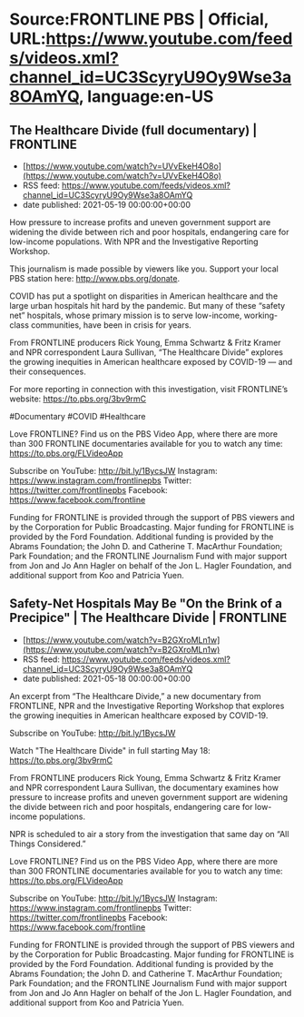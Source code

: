 # Source:FRONTLINE PBS | Official, URL:https://www.youtube.com/feeds/videos.xml?channel_id=UC3ScyryU9Oy9Wse3a8OAmYQ, language:en-US

## The Healthcare Divide (full documentary) | FRONTLINE
 - [https://www.youtube.com/watch?v=UVvEkeH4O8o](https://www.youtube.com/watch?v=UVvEkeH4O8o)
 - RSS feed: https://www.youtube.com/feeds/videos.xml?channel_id=UC3ScyryU9Oy9Wse3a8OAmYQ
 - date published: 2021-05-19 00:00:00+00:00

How pressure to increase profits and uneven government support are widening the divide between rich and poor hospitals, endangering care for low-income populations. With NPR and the Investigative Reporting Workshop.

This journalism is made possible by viewers like you. Support your local PBS station here: http://www.pbs.org/donate.
 
COVID has put a spotlight on disparities in American healthcare and the large urban hospitals hit hard by the pandemic. But many of these “safety net” hospitals, whose primary mission is to serve low-income, working-class communities, have been in crisis for years.

From FRONTLINE producers Rick Young, Emma Schwartz & Fritz Kramer and NPR correspondent Laura Sullivan, “The Healthcare Divide” explores the growing inequities in American healthcare exposed by COVID-19 — and their consequences.

For more reporting in connection with this investigation, visit FRONTLINE’s website:
https://to.pbs.org/3bv9rmC
 
#Documentary #COVID #Healthcare

Love FRONTLINE? Find us on the PBS Video App, where there are more than 300 FRONTLINE documentaries available for you to watch any time: https://to.pbs.org/FLVideoApp   

Subscribe on YouTube: http://bit.ly/1BycsJW 
Instagram: https://www.instagram.com/frontlinepbs 
Twitter: https://twitter.com/frontlinepbs 
Facebook: https://www.facebook.com/frontline 

Funding for FRONTLINE is provided through the support of PBS viewers and by the Corporation for Public Broadcasting. Major funding for FRONTLINE is provided by the Ford Foundation. Additional funding is provided by the Abrams Foundation; the John D. and Catherine T. MacArthur Foundation; Park Foundation; and the FRONTLINE Journalism Fund with major support from Jon and Jo Ann Hagler on behalf of the Jon L. Hagler Foundation, and additional support from Koo and Patricia Yuen.

## Safety-Net Hospitals May Be "On the Brink of a Precipice" | The Healthcare Divide | FRONTLINE
 - [https://www.youtube.com/watch?v=B2GXroMLn1w](https://www.youtube.com/watch?v=B2GXroMLn1w)
 - RSS feed: https://www.youtube.com/feeds/videos.xml?channel_id=UC3ScyryU9Oy9Wse3a8OAmYQ
 - date published: 2021-05-18 00:00:00+00:00

An excerpt from “The Healthcare Divide,” a new documentary from FRONTLINE, NPR and the Investigative Reporting Workshop that explores the growing inequities in American healthcare exposed by COVID-19.

Subscribe on YouTube: http://bit.ly/1BycsJW 

Watch "The Healthcare Divide" in full starting May 18: https://to.pbs.org/3bv9rmC

From FRONTLINE producers Rick Young, Emma Schwartz & Fritz Kramer and NPR correspondent Laura Sullivan, the documentary examines how pressure to increase profits and uneven government support are widening the divide between rich and poor hospitals, endangering care for low-income populations.

NPR is scheduled to air a story from the investigation that same day on “All Things Considered.”

Love FRONTLINE? Find us on the PBS Video App, where there are more than 300 FRONTLINE documentaries available for you to watch any time: https://to.pbs.org/FLVideoApp 

Subscribe on YouTube: http://bit.ly/1BycsJW 
Instagram: https://www.instagram.com/frontlinepbs 
Twitter: https://twitter.com/frontlinepbs 
Facebook: https://www.facebook.com/frontline 

Funding for FRONTLINE is provided through the support of PBS viewers and by the Corporation for Public Broadcasting. Major funding for FRONTLINE is provided by the Ford Foundation. Additional funding is provided by the Abrams Foundation; the John D. and Catherine T. MacArthur Foundation; Park Foundation; and the FRONTLINE Journalism Fund with major support from Jon and Jo Ann Hagler on behalf of the Jon L. Hagler Foundation, and additional support from Koo and Patricia Yuen.


